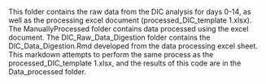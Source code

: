 This folder contains the raw data from the DIC analysis for days 0-14, as well as the processing excel document (processed_DIC_template 1.xlsx). The ManuallyProcessed folder contains data processed using the excel document. The DIC_Raw_Data_Digestion folder contains the DIC_Data_Digestion.Rmd developed from the data processing excel sheet. This markdown attempts to perform the same process as the processed_DIC_template 1.xlsx, and the results of this code are in the Data_processed folder. 
